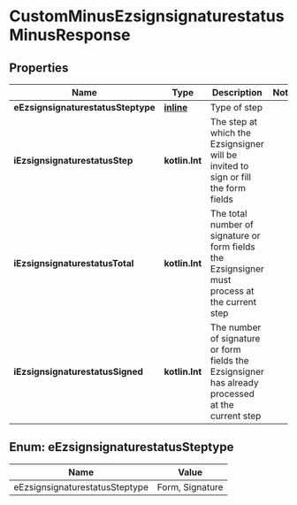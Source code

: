 
# CustomMinusEzsignsignaturestatusMinusResponse

## Properties
Name | Type | Description | Notes
------------ | ------------- | ------------- | -------------
**eEzsignsignaturestatusSteptype** | [**inline**](#EEzsignsignaturestatusSteptype) | Type of step | 
**iEzsignsignaturestatusStep** | **kotlin.Int** | The step at which the Ezsignsigner will be invited to sign or fill the form fields | 
**iEzsignsignaturestatusTotal** | **kotlin.Int** | The total number of signature or form fields the Ezsignsigner must process at the current step | 
**iEzsignsignaturestatusSigned** | **kotlin.Int** | The number of signature or form fields the Ezsignsigner has already processed at the current step | 


<a id="EEzsignsignaturestatusSteptype"></a>
## Enum: eEzsignsignaturestatusSteptype
Name | Value
---- | -----
eEzsignsignaturestatusSteptype | Form, Signature



